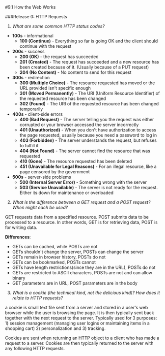 #9.1 How the Web Works

###Release 0: HTTP Requests

1. *What are some common HTTP status codes?*

* **100s** - informational
    * **100 (Continue)** - Everything so far is going OK and the client should continue with the request
* **200s** - success
    * **200 (OK)** - the request has succeeded
    * **201 (Created)** - The request has succeeded and a new resource has been created because of it. (Usually because of a PUT request)
    * **204 (No Content)** - No content to send for this request
* **300s** - redirection
    * **300 (Multiple Choice)** - The resource requested has moved or the URL provided isn't specific enough
    * **301 (Moved Permanently)** - The URI (Uniform Resource Identifier) of the requested resource has been changed
    * **302 (Found)** - The URI of the requested resource has been changed temporarily
* **400s** - client-side errors
    * **400 (Bad Request)** - The server telling you the request was either corrupted or your browser accessed the server incorrectly
    * **401 (Unauthorized)** - When you don't have authorization to access the page requested, usually because you need a password to log in
    * **403 (Forbidden)** - The server understands the request, but refuses to fulfill it
    * **404 (Not Found)** - The server cannot find the resource that was requested
    * **410 (Gone)** - The resource requested has been deleted
    * **451 (Unavailable for Legal Reasons)** - For an illegal resource, like a page censored by the government
* **500s** - server-side problems
    * **500 (Internal Server Error)** - Something wrong with the server
    * **503 (Service Unavailable)** - The server is not ready for the request. Either its down for maintenance or overloaded

2. *What is the difference between a GET request and a POST request? When might each be used?*

GET requests data from a specified resource. POST submits data to be processed to a resource. In other words, GET is for retrieving data, POST is for writing data.

**Differences**:

* GETs can be cached, while POSTs are not
* GETs shouldn't change the server, POSTs can change the server
* GETs remain in browser history, POSTs do not
* GETs can be bookmarked, POSTs cannot
* GETs have length restrictions(since they are in the URL), POSTs do not
* GETs are restricted to ASCII characters, POSTs are not and can allow binary
* GET parameters are in URL, POST parameters are in the body

3. *What is a cookie (the technical kind, not the delicious kind)? How does it relate to HTTP requests?*

a cookie is small text file sent from a server and stored in a user's web browser while the user is browsing the page. It is then typically sent back together with the next request to the server. Typically used for 3 purposes: 1) session management (managing user logins or maintaining items in a shopping cart) 2) personalization and 3) tracking.

Cookies are sent when returning an HTTP object to a client who has made a request to a server. Cookies are then typically returned to the server with any following HTTP requests.
